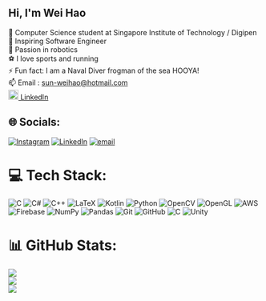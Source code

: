 ## Hi, I'm Wei Hao

🧠 Computer Science student at Singapore Institute of Technology / Digipen <br/>
🌱 Inspiring Software Engineer <br/>
🤖 Passion in robotics <br/>
⚽ I love sports and running <br/>
⚡ Fun fact: I am a Naval Diver frogman of the sea HOOYA! <br/>
📫 Email : sun-weihao@hotmail.com <br/>
[<img src="https://cdn.jsdelivr.net/npm/simple-icons@v7/icons/linkedin.svg" width="20" height="20" alt="LinkedIn Logo" /> LinkedIn](https://www.linkedin.com/in/sun-wei-hao/) <br/>

## 🌐 Socials:
[![Instagram](https://img.shields.io/badge/Instagram-%23E4405F.svg?logo=Instagram&logoColor=white)](https://instagram.com/weihaowh_) [![LinkedIn](https://img.shields.io/badge/LinkedIn-%230077B5.svg?logo=linkedin&logoColor=white)](https://linkedin.com/in/sun-wei-hao) [![email](https://img.shields.io/badge/Email-D14836?logo=gmail&logoColor=white)](mailto:sun-weihao@hotmail.com) 

# 💻 Tech Stack:
![C](https://img.shields.io/badge/c-%2300599C.svg?style=for-the-badge&logo=c&logoColor=white) ![C#](https://img.shields.io/badge/c%23-%23239120.svg?style=for-the-badge&logo=csharp&logoColor=white) ![C++](https://img.shields.io/badge/c++-%2300599C.svg?style=for-the-badge&logo=c%2B%2B&logoColor=white) ![LaTeX](https://img.shields.io/badge/latex-%23008080.svg?style=for-the-badge&logo=latex&logoColor=white) ![Kotlin](https://img.shields.io/badge/kotlin-%237F52FF.svg?style=for-the-badge&logo=kotlin&logoColor=white) ![Python](https://img.shields.io/badge/python-3670A0?style=for-the-badge&logo=python&logoColor=ffdd54) ![OpenCV](https://img.shields.io/badge/opencv-%23white.svg?style=for-the-badge&logo=opencv&logoColor=white) ![OpenGL](https://img.shields.io/badge/OpenGL-%23FFFFFF.svg?style=for-the-badge&logo=opengl) ![AWS](https://img.shields.io/badge/AWS-%23FF9900.svg?style=for-the-badge&logo=amazon-aws&logoColor=white) ![Firebase](https://img.shields.io/badge/firebase-%23039BE5.svg?style=for-the-badge&logo=firebase) ![NumPy](https://img.shields.io/badge/numpy-%23013243.svg?style=for-the-badge&logo=numpy&logoColor=white) ![Pandas](https://img.shields.io/badge/pandas-%23150458.svg?style=for-the-badge&logo=pandas&logoColor=white) ![Git](https://img.shields.io/badge/git-%23F05033.svg?style=for-the-badge&logo=git&logoColor=white) ![GitHub](https://img.shields.io/badge/github-%23121011.svg?style=for-the-badge&logo=github&logoColor=white) ![C](https://img.shields.io/badge/c-%2300599C.svg?style=for-the-badge&logo=c&logoColor=white) ![Unity](https://img.shields.io/badge/unity-%23000000.svg?style=for-the-badge&logo=unity&logoColor=white)
# 📊 GitHub Stats:
![](https://github-readme-stats.vercel.app/api?username=weihaowh&theme=radical&hide_border=false&include_all_commits=true&count_private=false)<br/>
![](https://nirzak-streak-stats.vercel.app/?user=weihaowh&theme=radical&hide_border=false)<br/>
![](https://github-readme-stats.vercel.app/api/top-langs/?username=weihaowh&theme=radical&hide_border=false&include_all_commits=true&count_private=false&layout=compact)
